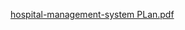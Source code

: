 [hospital-management-system PLan.pdf](https://github.com/kasty100/Hospital-Manage-System/files/14323770/hospital-management-system.PLan.pdf)
